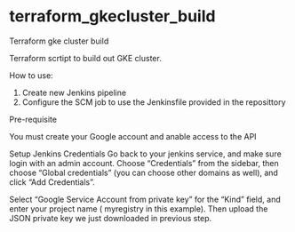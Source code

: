 # terraform_gkecluster_build
Terraform gke cluster build 

Terraform scrtipt to build out GKE cluster. 

How to use:

1) Create new Jenkins pipeline
2) Configure the SCM job to use the Jenkinsfile provided in the reposittory

Pre-requisite

You must create your Google account and anable access to the API

Setup Jenkins Credentials
Go back to your jenkins service, and make sure login with an admin account. Choose “Credentials” from the sidebar, then choose “Global credentials” (you can choose other domains as well), and click “Add Credentials”.

Select “Google Service Account from private key” for the “Kind” field, and enter your project name ( myregistry in this example). Then upload the JSON private key we just downloaded in previous step.


